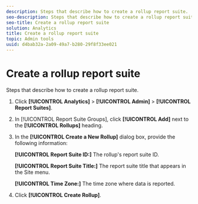 ```yaml
---
description: Steps that describe how to create a rollup report suite.
seo-description: Steps that describe how to create a rollup report suite.
seo-title: Create a rollup report suite
solution: Analytics
title: Create a rollup report suite
topic: Admin tools
uuid: d4bab32a-2a09-49a7-b280-29f8f33ee021
---
```


# Create a rollup report suite

Steps that describe how to create a rollup report suite.

1. Click **[!UICONTROL Analytics]** > **[!UICONTROL Admin]** > **[!UICONTROL Report Suites]**.
1. In [!UICONTROL Report Suite Groups], click **[!UICONTROL Add]** next to the **[!UICONTROL Rollups]** heading.
1. In the **[!UICONTROL Create a New Rollup]** dialog box, provide the following information:

   **[!UICONTROL Report Suite ID:]** The rollup's report suite ID.

   **[!UICONTROL Report Suite Title:]** The report suite title that appears in the Site menu.

   **[!UICONTROL Time Zone:]** The time zone where data is reported. 
1. Click **[!UICONTROL Create Rollup]**.
